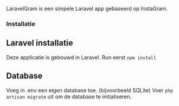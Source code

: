 LaravelGram is een simpele Laravel app gebaseerd op InstaGram.


### Installatie

## Laravel installatie

Deze applicatie is gebouwd in Laravel. Run eerst `npm install`

## Database

Voeg in .env een eigen database toe. (bijvoorbeeld SQLite)
Voer `php artisan migrate` uit om de database te initialiseren.
